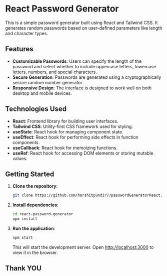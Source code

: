 # React Password Generator

This is a simple password generator built using React and Tailwind CSS. It generates random passwords based on user-defined parameters like length and character types.

## Features

- **Customizable Passwords**: Users can specify the length of the password and select whether to include uppercase letters, lowercase letters, numbers, and special characters.
- **Secure Generation**: Passwords are generated using a cryptographically secure random number generator.
- **Responsive Design**: The interface is designed to work well on both desktop and mobile devices.

## Technologies Used

- **React**: Frontend library for building user interfaces.
- **Tailwind CSS**: Utility-first CSS framework used for styling.
- **useState**: React hook for managing component state.
- **useEffect**: React hook for performing side effects in function components.
- **useCallback**: React hook for memoizing functions.
- **useRef**: React hook for accessing DOM elements or storing mutable values.

## Getting Started

1. **Clone the repository**:

    ```bash
    git clone https://github.com/harshitpundir7/passwordGeneratorReact.git
    ```

2. **Install dependencies**:

    ```bash
    cd react-password-generator
    npm install
    ```

3. **Run the application**:

    ```bash
    npm start
    ```

    This will start the development server. Open [http://localhost:3000](http://localhost:3000) to view it in the browser.

## Thank YOU